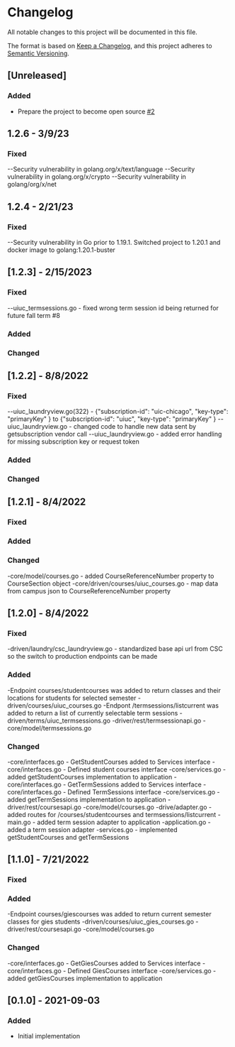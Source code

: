 # Changelog
All notable changes to this project will be documented in this file.

The format is based on [Keep a Changelog](https://keepachangelog.com/en/1.0.0/),
and this project adheres to [Semantic Versioning](https://semver.org/spec/v2.0.0.html).

## [Unreleased]
### Added
- Prepare the project to become open source [#2](https://github.com/rokwire/gateway-building-block/issues/2)

## 1.2.6 - 3/9/23
### Fixed
--Security vulnerability in golang.org/x/text/language
--Security vulnerability in golang.org/x/crypto
--Security vulnerability in golang/org/x/net

## 1.2.4 - 2/21/23  
### Fixed
--Security vulnerability in Go prior to 1.19.1. Switched project to 1.20.1 and docker image to golang:1.20.1-buster

## [1.2.3] - 2/15/2023
### Fixed
--uiuc_termsessions.go  - fixed wrong term session id being returned for future fall term #8
### Added
### Changed
## [1.2.2] - 8/8/2022
### Fixed
--uiuc_laundryview.go(322) - {"subscription-id": "uic-chicago", "key-type": "primaryKey" } to {"subscription-id": "uiuc", "key-type": "primaryKey" }
--uiuc_laundryview.go - changed code to handle new data sent by getsubscription vendor call
--uiuc_laundryview.go - added error handling for missing subscription key or request token
### Added
### Changed

## [1.2.1] - 8/4/2022
### Fixed
### Added

### Changed
-core/model/courses.go - added CourseReferenceNumber property to CourseSection object
-core/driven/courses/uiuc_courses.go - map data from campus json to CourseReferenceNumber property


## [1.2.0] - 8/4/2022
### Fixed
-driven/laundry/csc_laundryview.go - standardized base api url from CSC so the switch to production endpoints can be made
### Added
-Endpoint courses/studentcourses was added to return classes and their locations for students for selected semester
-driven/courses/uiuc_courses.go
-Endpont /termsessions/listcurrent was added to return a list of currently selectable term sessions
-driven/terms/uiuc_termsessions.go
-driver/rest/termsessionapi.go
-core/model/termsessions.go

### Changed
-core/interfaces.go - GetStudentCourses added to Services interface
-core/interfaces.go - Defined student courses interface
-core/services.go - added getStudentCourses implementation to application
-core/interfaces.go - GetTermSessions added to Services interface
-core/interfaces.go - Defined TermSessions interface
-core/services.go - added getTermSessions implementation to application
-driver/rest/coursesapi.go
-core/model/courses.go
-drive/adapter.go - added routes for /courses/studentcourses and termsessions/listcurrent
-main.go - added term session adapter to application
-application.go - added a term session adapter
-services.go - implemented getStudentCourses and getTermSessions

## [1.1.0] - 7/21/2022
### Fixed
### Added
-Endpoint courses/giescourses was added to return current semester classes for gies students
-driven/courses/uiuc_gies_courses.go
-driver/rest/coursesapi.go
-core/model/courses.go
### Changed
-core/interfaces.go - GetGiesCourses added to Services interface
-core/interfaces.go - Defined GiesCourses interface
-core/services.go - added getGiesCourses implementation to application

## [0.1.0] - 2021-09-03
### Added
- Initial implementation





